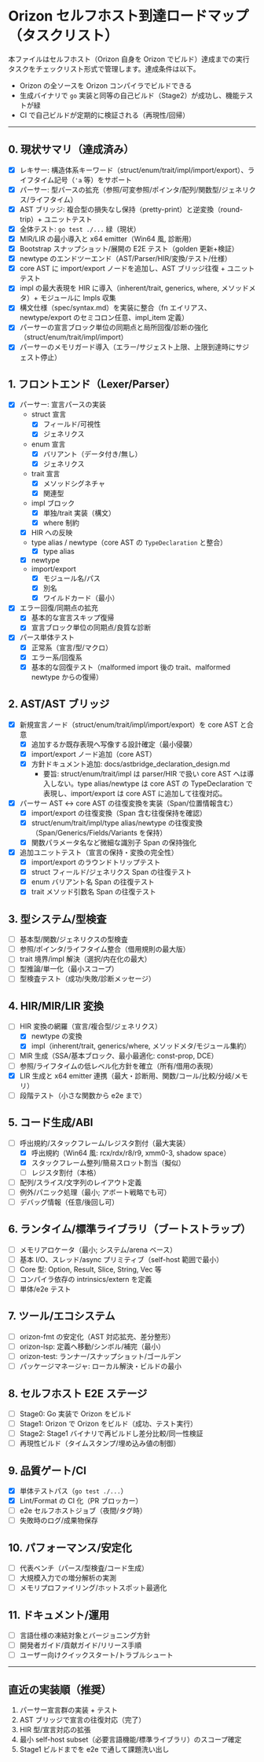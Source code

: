 # Orizon セルフホスト到達ロードマップ（タスクリスト）

本ファイルはセルフホスト（Orizon 自身を Orizon でビルド）達成までの実行タスクをチェックリスト形式で管理します。達成条件は以下。
- Orizon の全ソースを Orizon コンパイラでビルドできる
- 生成バイナリで `go` 実装と同等の自己ビルド（Stage2）が成功し、機能テストが緑
- CI で自己ビルドが定期的に検証される（再現性/回帰）

---

## 0. 現状サマリ（達成済み）
- [x] レキサー: 構造体系キーワード（struct/enum/trait/impl/import/export）、ライフタイム記号（`'a` 等）をサポート
- [x] パーサー: 型パースの拡充（参照/可変参照/ポインタ/配列/関数型/ジェネリクス/ライフタイム）
- [x] AST ブリッジ: 複合型の損失なし保持（pretty-print）と逆変換（round-trip）+ ユニットテスト
- [x] 全体テスト: `go test ./...` 緑（現状）
- [x] MIR/LIR の最小導入と x64 emitter（Win64 風, 診断用）
- [x] Bootstrap スナップショット/展開の E2E テスト（golden 更新+検証）
- [x] newtype のエンドツーエンド（AST/Parser/HIR/変換/テスト/仕様）
- [x] core AST に import/export ノードを追加し、AST ブリッジ往復 + ユニットテスト
- [x] impl の最大表現を HIR に導入（inherent/trait, generics, where, メソッドメタ）+ モジュールに Impls 収集
- [x] 構文仕様（spec/syntax.md）を実装に整合（fn エイリアス、newtype/export のセミコロン任意、impl_item 定義）
- [x] パーサーの宣言ブロック単位の同期点と局所回復/診断の強化（struct/enum/trait/impl/import）
- [x] パーサーのメモリガード導入（エラー/サジェスト上限、上限到達時にサジェスト停止）

## 1. フロントエンド（Lexer/Parser）
- [x] パーサー: 宣言パースの実装
  - struct 宣言
    - [x] フィールド/可視性
    - [x] ジェネリクス
  - enum 宣言
    - [x] バリアント（データ付き/無し）
    - [x] ジェネリクス
  - trait 宣言
    - [x] メソッドシグネチャ
    - [x] 関連型
  - impl ブロック
    - [x] 単独/trait 実装（構文）
    - [x] where 制約
  - [x] HIR への反映
  - type alias / newtype（core AST の `TypeDeclaration` と整合）
    - [x] type alias
  - [x] newtype
  - import/export
    - [x] モジュール名/パス
    - [x] 別名
    - [x] ワイルドカード（最小）
- [x] エラー回復/同期点の拡充
  - [x] 基本的な宣言スキップ復帰
  - [x] 宣言ブロック単位の同期点/良質な診断
- [x] パース単体テスト
  - [x] 正常系（宣言/型/マクロ）
  - [x] エラー系/回復系
  - [x] 基本的な回復テスト（malformed import 後の trait、malformed newtype からの復帰）

## 2. AST/AST ブリッジ
- [x] 新規宣言ノード（struct/enum/trait/impl/import/export）を core AST と合意
  - [x] 追加するか既存表現へ写像する設計確定（最小侵襲）
  - [x] import/export ノード追加（core AST）
  - [x] 方針ドキュメント追加: docs/astbridge_declaration_design.md
    - 要旨: struct/enum/trait/impl は parser/HIR で扱い core AST へは導入しない。type alias/newtype は core AST の TypeDeclaration で表現し、import/export は core AST に追加して往復対応。
- [x] パーサー AST ↔ core AST の往復変換を実装（Span/位置情報含む）
  - [x] import/export の往復変換（Span 含む往復保持を確認）
  - [x] struct/enum/trait/impl/type alias/newtype の往復変換（Span/Generics/Fields/Variants を保持）
  - [x] 関数パラメータ名など微細な識別子 Span の保持強化
- [x] 追加ユニットテスト（宣言の保持・変換の完全性）
  - [x] import/export のラウンドトリップテスト
  - [x] struct フィールド/ジェネリクス Span の往復テスト
  - [x] enum バリアント名 Span の往復テスト
  - [x] trait メソッド引数名 Span の往復テスト

## 3. 型システム/型検査
- [ ] 基本型/関数/ジェネリクスの型検査
- [ ] 参照/ポインタ/ライフタイム整合（借用規則の最大版）
- [ ] trait 境界/impl 解決（選択/内在化の最大）
- [ ] 型推論/単一化（最小スコープ）
- [ ] 型検査テスト（成功/失敗/診断メッセージ）

## 4. HIR/MIR/LIR 変換
- [ ] HIR 変換の網羅（宣言/複合型/ジェネリクス）
  - [x] newtype の変換
  - [x] impl（inherent/trait, generics/where, メソッドメタ/モジュール集約）
- [ ] MIR 生成（SSA/基本ブロック、最小最適化: const-prop, DCE）
- [ ] 参照/ライフタイムの低レベル化方針を確立（所有/借用の表現）
- [x] LIR 生成と x64 emitter 連携（最大・診断用、関数/コール/比較/分岐/メモリ）
- [ ] 段階テスト（小さな関数から e2e まで）

## 5. コード生成/ABI
- [ ] 呼出規約/スタックフレーム/レジスタ割付（最大実装）
  - [x] 呼出規約（Win64 風: rcx/rdx/r8/r9, xmm0-3, shadow space）
  - [x] スタックフレーム整列/簡易スロット割当（擬似）
  - [ ] レジスタ割付（本格）
- [ ] 配列/スライス/文字列のレイアウト定義
- [ ] 例外/パニック処理（最小; アボート戦略でも可）
- [ ] デバッグ情報（任意/後回し可）

## 6. ランタイム/標準ライブラリ（ブートストラップ）
- [ ] メモリアロケータ（最小; システム/arena ベース）
- [ ] 基本 I/O、スレッド/async プリミティブ（self-host 範囲で最小）
- [ ] Core 型: Option, Result, Slice, String, Vec 等
- [ ] コンパイラ依存の intrinsics/extern を定義
- [ ] 単体/e2e テスト

## 7. ツール/エコシステム
- [ ] orizon-fmt の安定化（AST 対応拡充、差分整形）
- [ ] orizon-lsp: 定義へ移動/シンボル/補完（最小）
- [ ] orizon-test: ランナー/スナップショット/ゴールデン
- [ ] パッケージマネージャ: ローカル解決・ビルドの最小

## 8. セルフホスト E2E ステージ
- [ ] Stage0: Go 実装で Orizon をビルド
- [ ] Stage1: Orizon で Orizon をビルド（成功、テスト実行）
- [ ] Stage2: Stage1 バイナリで再ビルドし差分比較/同一性検証
- [ ] 再現性ビルド（タイムスタンプ/埋め込み値の制御）

## 9. 品質ゲート/CI
- [x] 単体テストパス（`go test ./...`）
- [x] Lint/Format の CI 化（PR ブロッカー）
- [ ] e2e セルフホストジョブ（夜間/タグ時）
- [ ] 失敗時のログ/成果物保存

## 10. パフォーマンス/安定化
- [ ] 代表ベンチ（パース/型検査/コード生成）
- [ ] 大規模入力での増分解析の実測
- [ ] メモリプロファイリング/ホットスポット最適化

## 11. ドキュメント/運用
- [ ] 言語仕様の凍結対象とバージョニング方針
- [ ] 開発者ガイド/貢献ガイド/リリース手順
- [ ] ユーザー向けクイックスタート/トラブルシュート

---

## 直近の実装順（推奨）
1) パーサー宣言群の実装 + テスト
2) AST ブリッジで宣言の往復対応（完了）
3) HIR 型/宣言対応の拡張
4) 最小 self-host subset（必要言語機能/標準ライブラリ）のスコープ確定
5) Stage1 ビルドまでを e2e で通して課題洗い出し
